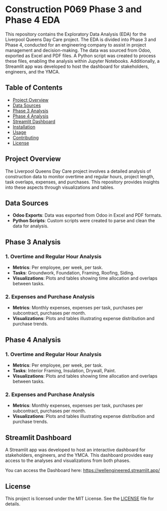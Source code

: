 
# Construction P069 Phase 3 and Phase 4 EDA

This repository contains the Exploratory Data Analysis (EDA) for the Liverpool Queens Day Care project. The EDA is divided into Phase 3 and Phase 4, conducted for an engineering company to assist in project management and decision-making. The data was sourced from Odoo, exported as Excel and PDF files. A Python script was created to process these files, enabling the analysis within Jupyter Notebooks. Additionally, a Streamlit app was developed to host the dashboard for stakeholders, engineers, and the YMCA.

## Table of Contents
- [Project Overview](#project-overview)
- [Data Sources](#data-sources)
- [Phase 3 Analysis](#phase-3-analysis)
- [Phase 4 Analysis](#phase-4-analysis)
- [Streamlit Dashboard](#streamlit-dashboard)
- [Installation](#installation)
- [Usage](#usage)
- [Contributing](#contributing)
- [License](#license)

## Project Overview
The Liverpool Queens Day Care project involves a detailed analysis of construction data to monitor overtime and regular hours, project length, task overlaps, expenses, and purchases. This repository provides insights into these aspects through visualizations and tables.

## Data Sources
- **Odoo Exports**: Data was exported from Odoo in Excel and PDF formats.
- **Python Scripts**: Custom scripts were created to parse and clean the data for analysis.

## Phase 3 Analysis
### 1. Overtime and Regular Hour Analysis
- **Metrics**: Per employee, per week, per task.
- **Tasks**: Groundwork, Foundation, Framing, Roofing, Siding.
- **Visualizations**: Plots and tables showing time allocation and overlaps between tasks.

### 2. Expenses and Purchase Analysis
- **Metrics**: Monthly expenses, expenses per task, purchases per subcontract, purchases per month.
- **Visualizations**: Plots and tables illustrating expense distribution and purchase trends.

## Phase 4 Analysis
### 1. Overtime and Regular Hour Analysis
- **Metrics**: Per employee, per week, per task.
- **Tasks**: Interior Framing, Insulation, Drywall, Paint.
- **Visualizations**: Plots and tables showing time allocation and overlaps between tasks.

### 2. Expenses and Purchase Analysis
- **Metrics**: Monthly expenses, expenses per task, purchases per subcontract, purchases per month.
- **Visualizations**: Plots and tables illustrating expense distribution and purchase trends.

## Streamlit Dashboard
A Streamlit app was developed to host an interactive dashboard for stakeholders, engineers, and the YMCA. This dashboard provides easy access to the analyses and visualizations from both phases.

You can access the Dashboard here: https://wellengineered.streamlit.app/
## License
This project is licensed under the MIT License. See the [LICENSE](LICENSE) file for details.
